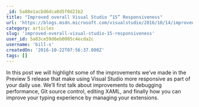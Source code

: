 ```yaml
---
_id: 5a88e1acbd6dca0d5f0d21b2
title: "Improved overall Visual Studio “15” Responsiveness"
url: 'https://blogs.msdn.microsoft.com/visualstudio/2016/10/14/improved-overall-visual-studio-15-responsiveness/'
category: articles
slug: 'improved-overall-visual-studio-15-responsiveness'
user_id: 5a83ce59d6eb0005c4ecda2c
username: 'bill-s'
createdOn: '2016-10-22T07:56:37.000Z'
tags: []
---
```


In this post we will highlight some of the improvements we’ve made in the Preview 5 release that make using Visual Studio more responsive as part of your daily use. We’ll first talk about improvements to debugging performance, Git source control, editing XAML, and finally how you can improve your typing experience by managing your extensions.
